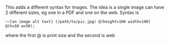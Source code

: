 This adds a different syntax for images. The idea is a single image can have 2 different sizes, eg one in a PDF and one on the web. Syntax is

`~~[an image alt text] (/path/to/pic.jpg) @(height=100 width=100) @(h=50 w=50);`

where the first @ is print size and the second is web


